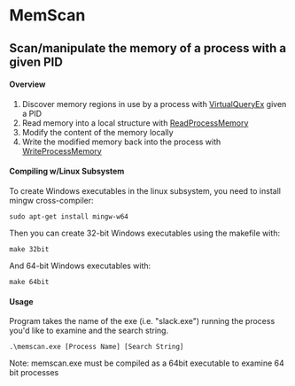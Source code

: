 # MemScan
## Scan/manipulate the memory of a process with a given PID

#### Overview
1. Discover memory regions in use by a process with [VirtualQueryEx](https://msdn.microsoft.com/en-us/library/windows/desktop/aa366907(v=vs.85).aspx) given a PID
2. Read memory into a local structure with [ReadProcessMemory](https://msdn.microsoft.com/en-us/library/windows/desktop/ms680553(v=vs.85).aspx)
3. Modify the content of the memory locally
4. Write the modified memory back into the process with [WriteProcessMemory](https://msdn.microsoft.com/en-us/library/windows/desktop/ms681674(v=vs.85).aspx)


#### Compiling w/Linux Subsystem

To create Windows executables in the linux subsystem, you need to install mingw cross-compiler:

```
sudo apt-get install mingw-w64
```

Then you can create 32-bit Windows executables using the makefile with:

```
make 32bit
```

And 64-bit Windows executables with:

```
make 64bit
```

#### Usage

Program takes the name of the exe (i.e. "slack.exe") running the process you'd like to examine and the search string.

```
.\memscan.exe [Process Name] [Search String]
```

Note: memscan.exe must be compiled as a 64bit executable to examine 64 bit processes 
